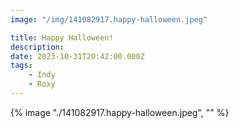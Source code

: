 ```yaml
---
image: "/img/141082917.happy-halloween.jpeg"

title: Happy Halloween!
description: 
date: 2023-10-31T20:42:00.000Z
tags: 
    - Indy
    - Roxy
---
```

{% image "./141082917.happy-halloween.jpeg", "" %}